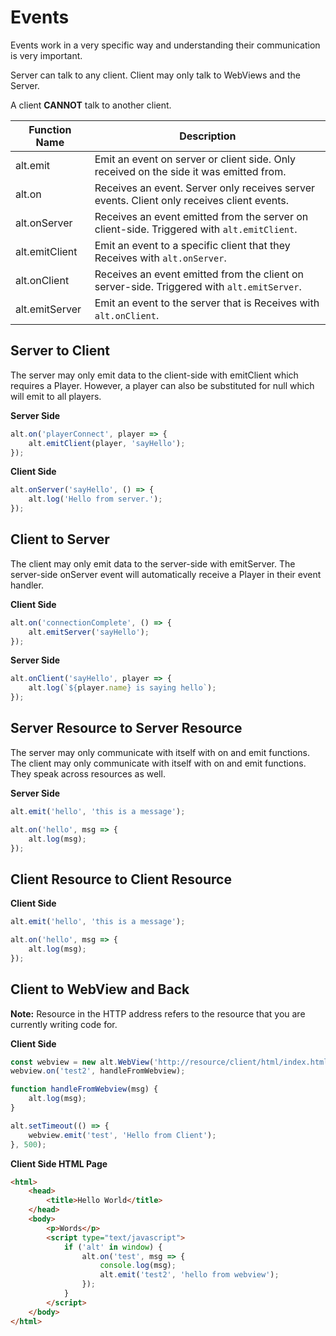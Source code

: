 # Events

Events work in a very specific way and understanding their communication is very important.

Server can talk to any client.
Client may only talk to WebViews and the Server.

A client **CANNOT** talk to another client.

| Function Name  | Description                                                                                |
| -------------- | ------------------------------------------------------------------------------------------ |
| alt.emit       | Emit an event on server or client side. Only received on the side it was emitted from.     |
| alt.on         | Receives an event. Server only receives server events. Client only receives client events. |
| alt.onServer   | Receives an event emitted from the server on client-side. Triggered with `alt.emitClient`. |
| alt.emitClient | Emit an event to a specific client that they Receives with `alt.onServer`.                  |
| alt.onClient   | Receives an event emitted from the client on server-side. Triggered with `alt.emitServer`. |
| alt.emitServer | Emit an event to the server that is Receives with `alt.onClient`.                          |

## Server to Client

The server may only emit data to the client-side with emitClient which requires a Player.
However, a player can also be substituted for null which will emit to all players.

**Server Side**

```js
alt.on('playerConnect', player => {
    alt.emitClient(player, 'sayHello');
});
```

**Client Side**

```js
alt.onServer('sayHello', () => {
    alt.log('Hello from server.');
});
```

## Client to Server

The client may only emit data to the server-side with emitServer.
The server-side onServer event will automatically receive a Player in their event handler.

**Client Side**

```js
alt.on('connectionComplete', () => {
    alt.emitServer('sayHello');
});
```

**Server Side**

```js
alt.onClient('sayHello', player => {
    alt.log(`${player.name} is saying hello`);
});
```

## Server Resource to Server Resource

The server may only communicate with itself with on and emit functions.
The client may only communicate with itself with on and emit functions.
They speak across resources as well.

**Server Side**

```js
alt.emit('hello', 'this is a message');

alt.on('hello', msg => {
    alt.log(msg);
});
```

## Client Resource to Client Resource

**Client Side**

```js
alt.emit('hello', 'this is a message');

alt.on('hello', msg => {
    alt.log(msg);
});
```

## Client to WebView and Back

**Note:** Resource in the HTTP address refers to the resource that you are currently writing code for.

**Client Side**

```js
const webview = new alt.WebView('http://resource/client/html/index.html');
webview.on('test2', handleFromWebview);

function handleFromWebview(msg) {
    alt.log(msg);
}

alt.setTimeout(() => {
    webview.emit('test', 'Hello from Client');
}, 500);
```

**Client Side HTML Page**

```html
<html>
    <head>
        <title>Hello World</title>
    </head>
    <body>
        <p>Words</p>
        <script type="text/javascript">
            if ('alt' in window) {
                alt.on('test', msg => {
                    console.log(msg);
                    alt.emit('test2', 'hello from webview');
                });
            }
        </script>
    </body>
</html>
```
